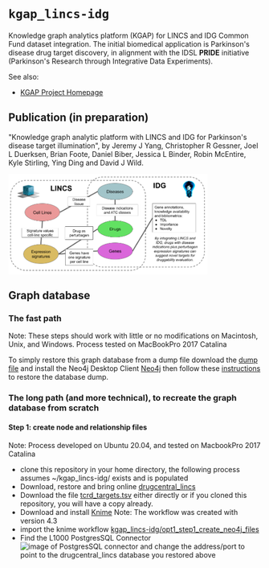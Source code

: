 # `kgap_lincs-idg`

Knowledge graph analytics platform (KGAP) for LINCS and IDG Common Fund dataset integration.
The initial biomedical application is Parkinson's disease drug target discovery, in alignment
with the IDSL __PRIDE__ initiative (Parkinson's Research through Integrative Data Experiments).

See also:

* [KGAP Project Homepage](http://cheminfov.informatics.indiana.edu/projects/kgap/)

## Publication  (in preparation)

"Knowledge graph analytic platform with LINCS and IDG for Parkinson's disease target illumination",
by Jeremy J Yang, Christopher R Gessner, Joel L Duerksen, Brian Foote, Daniel Biber,
Jessica L Binder, Robin McEntire, Kyle Stirling, Ying Ding and David J Wild.

<img align="center" height="200" src="doc/images/LINCS-IDG_Integration.png">

## Graph database

### The fast path
Note: These steps should work with little or no modifications on Macintosh, Unix, and Windows. Process tested on MacBookPro 2017 Catalina

To simply restore this graph database from a dump file download
the [dump file](http://cheminfov.informatics.indiana.edu/projects/kgap/data/dclneodb.dump)
and install the Neo4j Desktop Client [Neo4j](https://neo4j.com/) then 
follow these [instructions](https://github.com/IUIDSL/kgap_lincs-idg/blob/master/opt2_load_neo4j_dump/Neo4jDesktop.md)
to restore the database dump.  

### The long path (and more technical), to recreate the graph database from scratch
#### Step 1: create node and relationship files 
Note: Process developed on Ubuntu 20.04, and tested on MacbookPro 2017 Catalina 

- clone this repository in your home directory, the following process assumes ~/kgap_lincs-idg/ exists and is populated
- Download, restore and bring online [drugcentral_lincs](http://cheminfov.informatics.indiana.edu/projects/kgap/data/drugcentral_lincs.pgdump)
- Download the file [tcrd_targets.tsv](https://github.com/IUIDSL/kgap_lincs-idg/blob/master/opt1_step1_create_neo4j_input_files/tcrd_targets.tsv) either directly or if you cloned this repository, you will have a copy already.
- Download and install [Knime](https://www.knime.com/) Note: The workflow was created with version 4.3
- import the knime workflow [kgap_lincs-idg/opt1_step1_create_neo4j_files](https://github.com/IUIDSL/kgap_lincs-idg/blob/master/opt1_step1_create_neo4j_input_files/drugcentral_lincs_etl2neo4jfiles.knwf)
- Find the L1000 PostgresSQL Connector ![image of PostgresSQL connector](master/doc/images/L1000-knime-PosgresSQLConnector.png) and change the address/port to point to the drugcentral_lincs database you restored above

